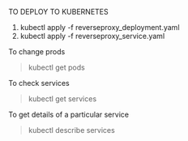 TO DEPLOY TO KUBERNETES

1. kubectl apply -f reverseproxy_deployment.yaml
2. kubectl apply -f reverseproxy_service.yaml


To change prods
> kubectl get pods


To check services
> kubectl get services


To get details of a particular service
> kubectl describe services